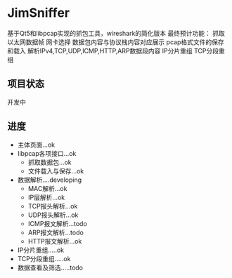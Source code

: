 # JimSniffer
基于Qt5和libpcap实现的抓包工具，wireshark的简化版本
最终预计功能：
抓取以太网数据帧
网卡选择
数据包内容与协议栈内容对应展示
pcap格式文件的保存和载入
解析IPv4,TCP,UDP,ICMP,HTTP,ARP数据段内容
IP分片重组
TCP分段重组
## 项目状态
开发中
## 进度
+ 主体页面...ok
+ libpcap各项接口...ok
  + 抓取数据包...ok
  + 文件载入与保存...ok
+ 数据解析....developing
  + MAC解析...ok
  + IP层解析...ok
  + TCP报头解析...ok
  + UDP报头解析...ok
  + ICMP报文解析...todo
  + ARP报文解析...todo
  + HTTP报文解析...ok
+ IP分片重组.....ok
+ TCP分段重组.....ok
+ 数据查看及筛选.....todo


